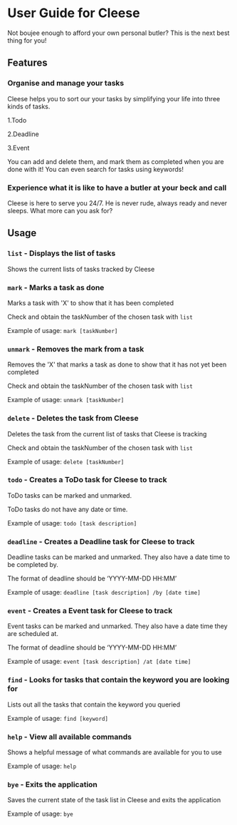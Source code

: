 # User Guide for Cleese
Not boujee enough to afford your own personal butler?
This is the next best thing for you!

## Features 

### Organise and manage your tasks
Cleese helps you to sort our your tasks by simplifying your life into three kinds of tasks.

1.Todo

2.Deadline

3.Event

You can add and delete them, and mark them as completed when you are done with it! You can even search for tasks using keywords!

### Experience what it is like to have a butler at your beck and call
Cleese is here to serve you 24/7. He is never rude, always ready and never sleeps. What more can you ask for?

## Usage

### `list` - Displays the list of tasks

Shows the current lists of tasks tracked by Cleese

### `mark` - Marks a task as done

Marks a task with 'X' to show that it has been completed

Check and obtain the taskNumber of the chosen task with `list`

Example of usage: `mark [taskNumber]`

### `unmark` - Removes the mark from a task

Removes the 'X' that marks a task as done to show that it has not yet been completed

Check and obtain the taskNumber of the chosen task with `list`

Example of usage: `unmark [taskNumber]`

### `delete` - Deletes the task from Cleese

Deletes the task from the current list of tasks that Cleese is tracking

Check and obtain the taskNumber of the chosen task with `list`

Example of usage: `delete [taskNumber]`

### `todo` - Creates a ToDo task for Cleese to track

ToDo tasks can be marked and unmarked.

ToDo tasks do not have any date or time.

Example of usage: `todo [task description]`

### `deadline` - Creates a Deadline task for Cleese to track

Deadline tasks can be marked and unmarked. They also have a date time to be completed by.

The format of deadline should be ‘YYYY-MM-DD HH:MM’

Example of usage: `deadline [task description] /by [date time]`

### `event` - Creates a Event task for Cleese to track

Event tasks can be marked and unmarked. They also have a date time they are scheduled at.

The format of deadline should be ‘YYYY-MM-DD HH:MM’

Example of usage: `event [task description] /at [date time]`

### `find` - Looks for tasks that contain the keyword you are looking for

Lists out all the tasks that contain the keyword you queried

Example of usage: `find [keyword]`

### `help` - View all available commands

Shows a helpful message of what commands are available for you to use

Example of usage: `help`

### `bye` - Exits the application

Saves the current state of the task list in Cleese and exits the application

Example of usage: `bye`
